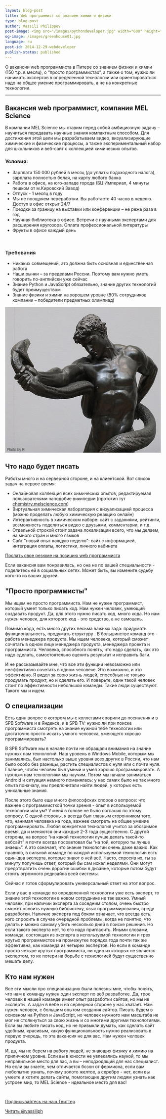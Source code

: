 ```yaml
---
layout: blog-post
title: Web программист со знанием химии и физики 
type: blog-post
author: Vassili Philippov
post-image: <img src="/images/pythondeveloper.jpg" width="600" height="471" alt="Python Developer">
og-image: /images/greenhouse01.jpg
language: ru
post-id: 2014-12-29-webdeveloper
publish-status: published
---
```

О вакансии web программиста в Питере со знанием физики и химии (150 т.р. в месяц), о “просто программистах”, а также о том, нужно ли нанимать экспертов в определенной технологии или ориентироваться надо на общее умение программировать, а не на конкретные технологии.

<!-- more -->

---

## Вакансия web программист, компания MEL Science

В компании MEL Science мы ставим перед собой амбициозную задачу – научиться передавать научные знания компактным способом. Для достижения этой цели мы разрабатываем видео, визуализирующие химические и физические процессы, а также экспериментальный набор для школьников и веб-сайт с коллекцией химических опытов. 

### Условия:

* Зарплата 150 000 рублей в месяц (до уплаты подоходного налога), зарплата полностью белая, на карту любого банка
* Работа в офисе, на юго-западе города (БЦ Империал, 4 минуты пешком от м.Кировский Завод)
* Отпуск - 1 месяц в году
* Мы не поощряем переработки. Вы работаете 40 часов в неделю. Доступ в офис открыт 24/7
* Поездки за границу на выставки или конференции – не реже раза в год
* Научная библиотека в офисе. Встречи с научными экспертами для расширения кругозора. Оплата профессиональной литературы
* Фрукты в офисе каждый день 

<br>

### Требования

* Никаких совмещений, это должна быть основная и единственная работа
* Наши рынки – за пределами России. Поэтому вам нужно уметь говорить по-английски уже сейчас
* Знание Python и JavaScript обязательно, знание других технологий  будет преимуществом
* Знание физики и химии на хорошем уровне (80% сотрудников компании – победители предметных олимпиад)

<img src="/images/pythondeveloper.jpg" width="600" height="471" alt="Python Developer">

## Что надо будет писать

Работы много и на серверной стороне, и на клиентской. Вот список задач на первое время:

* Онлайновая коллекция всех химических опытов, редактируемая пользователями наподобие википедии (прототип тут <a href="http://chemistry.melscience.com">chemistry.melscience.com</a>)
* Виртуальная химическая лаборатория с визуализацией процесса (можно проделать любую химическую реакцию онлайн)
* Интерактивность в химическом наборе: сайт с заданиями, рейтинги, возможность поделиться видео с друзьями, комментарии, и т.д.
* Отдельной строкой стоит задача локализации всего, что мы делаем, на много стран и много языков
* Сайт "новый опыт каждую неделю": сайт с информацией, интеграция оплаты, логистики, личного кабинета

<a class="btn btn-primary btn-lg active" href="mailto:vassili@melscience.com" role="button">Послать свое резюме на позицию web программиста</a>

Если вакансия вам понравилась, но она не по вашей специальности - поделитесь ей в социальных сетях. Может быть, вы измените судьбу кого-то из ваших друзей.


## "Просто программисты"

Мы ищем не просто программиста. Нам не нужен программист, который умеет только писать код. Нам нужен человек, умеющий создавать продукт. Да, для этого нужно писать код, много кода. Но нам нужен человек, для которого код - это средство, а не самоцель. 

Помимо кода, есть много других весьма важных зада: придумать функциональность, продумать структуру . В большинстве команд это - работа менеджера продукта. Мы ищем человека, который сможет сочетать в одном лице менеджера продукта, менеджера проекта  и программиста. Человека, способного понять, что надо сделать, как это надо сделать, самостоятельно оценить результат и исправить баги.

И не рассказывайте мне, что все эти функции невозможно или неэффективно сочетать в одном человеке. Это возможно, и это эффективно. Я видел за свою жизнь людей, способных не только продумать продукт, но и сделать его. И поверьте, один такой человек стоит по эффективности небольшой команды. Такие люди существуют. Такого мы и ищем.


## О специализации

Есть один вопрос о котором мы с коллегами спорили до посинения и в SPB Software и в Яндексе, и в SPB TV: нужно ли при поиске программиста смотреть на знание нужной тебе технологии или достаточно просто искать умного человека, умеющего хорошо программировать?

В SPB Software мы в начале почти не обращали внимания на знание нужных нам технологий. Наш уровень в Windows Mobile, которым мы занимались, был настолько выше уровня всех других в России, что нам было особо без разницы, растить специалистов с нуля или с почти нуля. Главное, чтобы человек был умный и умел хорошо программировать. А нужным нам технологиям мы научим. Потом мы начали заниматься Android и ситуация немного поменялась: у нас самих было не так много опыта поначалу, мы предпочитали найти людей, у которых есть уникальные знания.

После этого было еще много философских споров о вопросе: что важнее с программисткой точки зрения -  опыт в используемой технологии или ум? У меня в голове не было согласия по этому вопросу. С одной стороны, я всегда был главным сторонником того, что, нанимая человека на года, важнее смотреть на общее умение программировать. Любая конкретная технология учится за обозримое время, да и меняются они каждые 2-3 года существенно. С другой стороны, на вопрос “на какой технологии лучше делать такой-то вебсайт” я почти всегда посоветовал бы “на той, которую ты лучше знаешь”. А это означает, что знание технологии очень даже важно. Как правило, в сильной команде по каждой используемой технологии есть один-два эксперта, которые знают о ней всё. Часто, спросив их, ты за минуту получишь ответ, который бы сам искал неделями. Они могут предотвратить очень дорогие ошибки в дизайне, которые потом будут стоить огромного редизайна всей системы.

Сейчас я готов сформулировать универсальный ответ на этот вопрос.

Если у вас в команде по определенной технологии уже есть эксперт, то знание этой технологии в новом сотруднике не так важно. Умный человек, при наличии эксперта за соседним столом, очень быстро сможет освоить нужную библиотеку, язык программирования, среду разработки. Наличие эксперта под боком означает, что всегда есть, кого спросить в случае очередной проблемы, когда не понятно, что делать и можно самому убить несколько дней в поиске решения. Но если такого эксперта нет, то его надо пригласить. Иными словами, команда, состоящая из эксперта в используемой технологии и трех крутых программистов на промежутке порядка года почти так же эффективна, как команда из четырех экспертов. Но если в команде просто четыре крутых программиста, ни один из которых не является экспертом, то их потери на борьбе с технологией будут существенно мешать делу.

## Кто нам нужен

Все эти мысли про специализацию были полезны мне, чтобы понять, что нам в команду нужен один эксперт по веб разработке. Да, трое человек в нашей команде имеет опыт разработки сайтов, но мы не эксперты. А задач в вебе и на серверной стороне у нас хватает. Нам нужен человек, с большим опытом создания сайтов. Писать будем в основном на Python и JavaScript, но человек нужного нам масштаба не мог не столкнуться за свою жизнь и со многими другими технологиями. Если вы любите писать код, но не привыкли думать, как сделать сайт удобным, красивым, какую функциональность нужно реализовать в первую очередь, то эта вакансия не для вас. Нам нужен человек продукта. 

И, да, мы не берем на работу людей, не знающих физику и химию на приличном уровне. Если вы в юности не увлекались наукой, то мы неправильное место для вас, а вы – неподходящий для нас специалист.
Но если вы знаете, чем отличается бозон от фермиона, если вам любопытно узнать, почему золото желтое, а серебро - нет, если вы умеете и хотите делать сайты, помогающие другим людям узнать как устроен мир, то MEL Science - идеальное место для вас!

<br/>

<a href="https://twitter.com/MelScienceRU">Подписывайтесь на наш Твиттер</a>.

<!-- Begin Twitter follow -->
<a href="https://twitter.com/MelScienceRU" class="twitter-follow-button" data-show-count="false" data-lang="ru" data-size="large">Читать @vassiliph</a>
<script>!function(d,s,id){var js,fjs=d.getElementsByTagName(s)[0],p=/^http:/.test(d.location)?'http':'https';if(!d.getElementById(id)){js=d.createElement(s);js.id=id;js.src=p+'://platform.twitter.com/widgets.js';fjs.parentNode.insertBefore(js,fjs);}}(document, 'script', 'twitter-wjs');</script>
<!-- End Twitter follow -->
